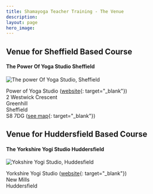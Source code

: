 ```yaml
---
title: Shamayoga Teacher Training - The Venue
description:
layout: page
hero_image:
---
```


## Venue for Sheffield Based Course

#### The Power Of Yoga Studio Sheffield

![The power Of Yoga Studio, Sheffield](https://res.cloudinary.com/shamayoga/image/upload/v1531057478/shamayoga.org.uk/teacher-training/venues/QIHig2VPCUcpevDtQz10mTgwt7Lbqu8e936yQiUerPTWKrw1oWkJluc0FuYRKPVSzJl5J_WaQNRCLLlE8w_s400-rj-e30.jpg "The Power Of Yoga Studio, Sheffield")

Power of Yoga Studio ([website](http://www.powerofyoga.net/){: target="_blank"})<br>2 Westwick Crescent<br>Greenhill<br>Sheffield<br>S8 7DG ([see map](https://www.google.co.uk/maps/place/Power+Of+Yoga/@53.327461,-1.4908907,17z/data=!3m1!4b1!4m5!3m4!1s0x487983b079cb19f7:0xa7dd804138ed7302!8m2!3d53.327461!4d-1.488702){: target="_blank"})

## Venue for Huddersfield Based Course

#### The Yorkshire Yogi Studio Huddersfield

![Yokshire Yogi Studio, Huddesfield](https://res.cloudinary.com/shamayoga/image/upload/c_scale,w_640/v1542362998/yorkshire-studio.jpg "Yokshire Yogi Studio, Huddesfield")

Yorkshire Yogi Studio ([website](http://www.yorkshireyogi.com/Studio/Studio_Location){: target="_blank"})<br/>New Mills<br/>Huddersfield

